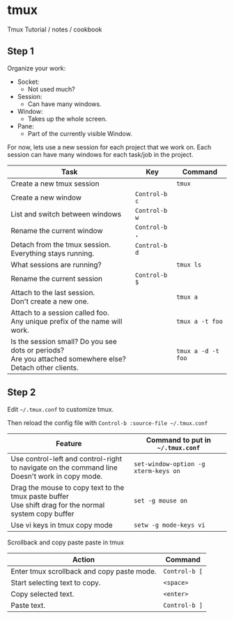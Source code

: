 # tmux
Tmux Tutorial / notes / cookbook

## Step 1
Organize your work:
* Socket:
  * Not used much?
* Session:
  * Can have many windows.
* Window:
  * Takes up the whole screen.
* Pane:
  * Part of the currently visible Window.

For now, lets use a new session for each project that we work on.
Each session can have many windows for each task/job in the project.

| Task | Key | Command
| ---- | --- | -------
| Create a new tmux session | | `tmux`
| Create a new window | `Control-b c`
| List and switch between windows | `Control-b w`
| Rename the current window | `Control-b ,`
| Detach from the tmux session. Everything stays running.| `Control-b d`
| What sessions are running? | | `tmux ls`
| Rename the current session | `Control-b $`
| Attach to the last session.<br/>Don't create a new one. | | `tmux a`
| Attach to a session called foo.<br/> Any unique prefix of the name will work. | | `tmux a -t foo`
| Is the session small? Do you see dots or periods?<br/> Are you attached somewhere else? Detach other clients. | | `tmux a -d -t foo`

## Step 2
Edit `~/.tmux.conf` to customize tmux.

Then reload the config file with `Control-b :source-file ~/.tmux.conf`

| Feature | Command to put in `~/.tmux.conf` |
| ------- | ------- |
| Use control-left and control-right<br/>to navigate on the command line<br/>Doesn't work in copy mode. | `set-window-option -g xterm-keys on` |
| Drag the mouse to copy text to the tmux paste buffer<br/>Use shift drag for the normal system copy buffer | `set -g mouse on` |
| Use vi keys in tmux copy mode | `setw -g mode-keys vi` |

Scrollback and copy paste paste in tmux

| Action | Command |
| ------ | ------- |
| Enter tmux scrollback and copy paste mode. | `Control-b [` |
| Start selecting text to copy. | `<space>` |
| Copy selected text. | `<enter>` |
| Paste text. | `Control-b ]` |
